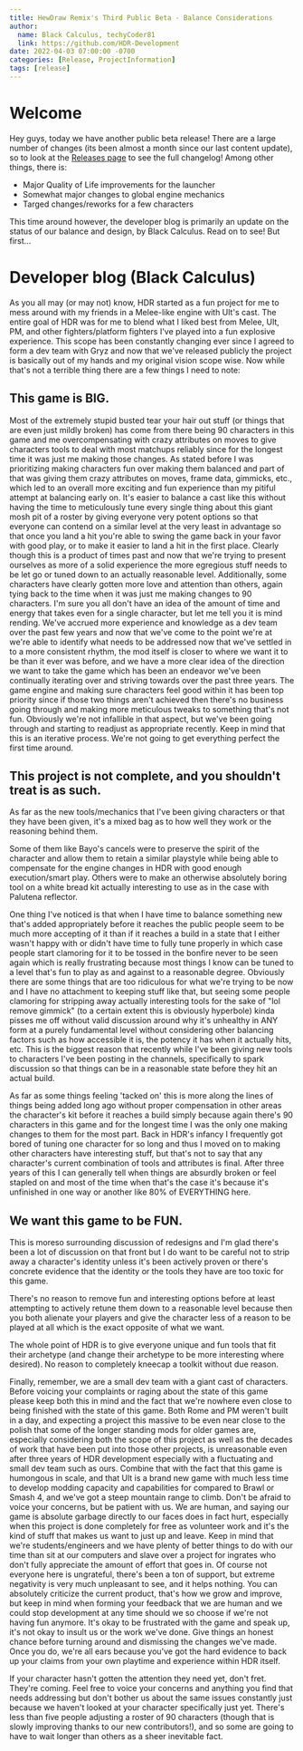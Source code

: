 ```yaml
---
title: HewDraw Remix's Third Public Beta - Balance Considerations
author:
  name: Black Calculus, techyCoder81
  link: https://github.com/HDR-Development
date: 2022-04-03 07:00:00 -0700
categories: [Release, ProjectInformation]
tags: [release]
---
```


# Welcome

Hey guys, today we have another public beta release! There are a large number of changes (its been almost a month since our last content update), so to look at the [Releases page](https://github.com/HDR-Development/HDR-Releases/releases) to see the full changelog! Among other things, there is:
* Major Quality of Life improvements for the launcher
* Somewhat major changes to global engine mechanics
* Targed changes/reworks for a few characters

This time around however, the developer blog is primarily an update on the status of our balance and design, by Black Calculus. Read on to see! But first...

# Developer blog (Black Calculus)
As you all may (or may not) know, HDR started as a fun project for me to mess around with my friends in a Melee-like engine with Ult's cast. The entire goal of HDR was for me to blend what I liked best from Melee, Ult, PM, and other fighters/platform fighters I've played into a fun explosive experience.
This scope has been constantly changing ever since I agreed to form a dev team with Gryz and now that we've released publicly the project is basically out of my hands and my original vision scope wise.
Now while that's not a terrible thing there are a few things I need to note:
## This game is BIG.
Most of the extremely stupid busted tear your hair out stuff (or things that are even just mildly broken) has come from there being 90 characters in this game and me overcompensating with crazy attributes on moves to give characters tools to deal with most matchups reliably since for the longest time it was just me making those changes. As stated before I was prioritizing making characters fun over making them balanced and part of that was giving them crazy attributes on moves, frame data, gimmicks, etc., which led to an overall more exciting and fun experience than my pitiful attempt at balancing early on. It's easier to balance a cast like this without having the time to meticulously tune every single thing about this giant mosh pit of a roster by giving everyone very potent options so that everyone can contend on a similar level at the very least in advantage so that once you land a hit you're able to swing the game back in your favor with good play, or to make it easier to land a hit in the first place. Clearly though this is a product of times past and now that we're trying to present ourselves as more of a solid experience the more egregious stuff needs to be let go or tuned down to an actually reasonable level. Additionally, some characters have clearly gotten more love and attention than others, again tying back to the time when it was just me making changes to 90 characters. I'm sure you all don't have an idea of the amount of time and energy that takes even for a single character, but let me tell you it is mind rending. We've accrued more experience and knowledge as a dev team over the past few years and now that we've come to the point we're at we're able to identify what needs to be addressed now that we've settled in to a more consistent rhythm, the mod itself is closer to where we want it to be than it ever was before, and we have a more clear idea of the direction we want to take the game which has been an endeavor we've been continually iterating over and striving towards over the past three years. The game engine and making sure characters feel good within it has been top priority since if those two things aren't achieved then there's no business going through and making more meticulous tweaks to something that's not fun. Obviously we're not infallible in that aspect, but we've been going through and starting to readjust as appropriate recently. Keep in mind that this is an iterative process. We're not going to get everything perfect the first time around.

## This project is not complete, and you shouldn't treat is as such.
As far as the new tools/mechanics that I've been giving characters or that they have been given, it's a mixed bag as to how well they work or the reasoning behind them.

Some of them like Bayo's cancels were to preserve the spirit of the character and allow them to retain a similar playstyle while being able to compensate for the engine changes in HDR with good enough execution/smart play. Others were to make an otherwise absolutely boring tool on a white bread kit actually interesting to use as in the case with Palutena reflector.

One thing I've noticed is that when I have time to balance something new that's added appropriately before it reaches the public people seem to be much more accepting of it than if it reaches a build in a state that I either wasn't happy with or didn't have time to fully tune properly in which case people start clamoring for it to be tossed in the bonfire never to be seen again which is really frustrating because most things I know can be tuned to a level that's fun to play as and against to a reasonable degree. Obviously there are some things that are too ridiculous for what we're trying to be now and I have no attachment to keeping stuff like that, but seeing some people clamoring for stripping away actually interesting tools for the sake of "lol remove gimmick" (to a certain extent this is obviously hyperbole) kinda pisses me off without valid discussion around why it's unhealthy in ANY form at a purely fundamental level without considering other balancing factors such as how accessible it is, the potency it has when it actually hits, etc. This is the biggest reason that recently while I've been giving new tools to characters I've been posting in the channels, specifically to spark discussion so that things can be in a reasonable state before they hit an actual build.

As far as some things feeling 'tacked on' this is more along the lines of things being added long ago without proper compensation in other areas the character's kit before it reaches a build simply because again there's 90 characters in this game and for the longest time I was the only one making changes to them for the most part. Back in HDR's infancy I frequently got bored of tuning one character for so long and thus I moved on to making other characters have interesting stuff, but that's not to say that any character's current combination of tools and attributes is final. After three years of this I can generally tell when things are absurdly broken or feel stapled on and most of the time when that's the case it's because it's unfinished in one way or another like 80% of EVERYTHING here.

## We want this game to be FUN.
This is moreso surrounding discussion of redesigns and I'm glad there's been a lot of discussion on that front but I do want to be careful not to strip away a character's identity unless it's been actively proven or there's concrete evidence that the identity or the tools they have are too toxic for this game.

There's no reason to remove fun and interesting options before at least attempting to actively retune them down to a reasonable level because then you both alienate your players and give the character less of a reason to be played at all which is the exact opposite of what we want. 

The whole point of HDR is to give everyone unique and fun tools that fit their archetype (and change their archetype to be more interesting where desired). No reason to completely kneecap a toolkit without due reason.

Finally, remember, we are a small dev team with a giant cast of characters. Before voicing your complaints or raging about the state of this game please keep both this in mind and the fact that we're nowhere even close to being finished with the state of this game. Both Rome and PM weren't built in a day, and expecting a project this massive to be even near close to the polish that some of the longer standing mods for older games are, especially considering both the scope of this project as well as the decades of work that have been put into those other projects, is unreasonable even after three years of HDR development especially with a fluctuating and small dev team such as ours. Combine that with the fact that this game is humongous in scale, and that Ult is a brand new game with much less time to develop modding capacity and capabilities for compared to Brawl or Smash 4, and we've got a steep mountain range to climb. Don't be afraid to voice your concerns, but be patient with us. We are human, and saying our game is absolute garbage directly to our faces does in fact hurt, especially when this project is done completely for free as volunteer work and it's the kind of stuff that makes us want to just up and leave. Keep in mind that we're students/engineers and we have plenty of better things to do with our time than sit at our computers and slave over a project for ingrates who don't fully appreciate the amount of effort that goes in. Of course not everyone here is ungrateful, there's been a ton of support, but extreme negativity is very much unpleasant to see, and it helps nothing. You can absolutely criticize the current product, that's how we grow and improve, but keep in mind when forming your feedback that we are human and we could stop development at any time should we so choose if we're not having fun anymore. It's okay to be frustrated with the game and speak up, it's not okay to insult us or the work we've done. Give things an honest chance before turning around and dismissing the changes we've made. Once you do, we're all ears because you've got the hard evidence to back up your claims from your own playtime and experience within HDR itself.
 
If your character hasn't gotten the attention they need yet, don't fret. They're coming. Feel free to voice your concerns and anything you find that needs addressing but don't bother us about the same issues constantly just because we haven't looked at your character specifically just yet. There's less than five people adjusting a roster of 90 characters (though that is slowly improving thanks to our new contributors!), and so some are going to have to wait longer than others as a sheer inevitable fact.
